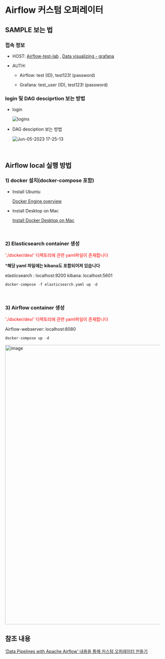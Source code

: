 # Airflow 커스텀 오퍼레이터 

## SAMPLE 보는 법

### 접속 정보

- HOST: [Airflow-test-lab](http://airflow.cucuridas.info:28080/login/?next=http%3A%2F%2Fairflow.cucuridas.info%3A28080%2Fhome) , [Data visualizing - grafana](http://grafana.cucuridas.info:3000/login)
- AUTH:
    
     - Airflow: test (ID),  test123! (password)
    
     - Grafana: test_user (ID), test123! (password)
    

### login 및 DAG desciprtion 보는 방법

- login

    ![logins](https://github.com/cucuridas/operator_custom_tg/assets/65060314/63cd8b87-fc0e-4e50-98d8-b763bea5502b)

- DAG desciption 보는 방법
    
    ![Jun-05-2023 17-25-13](https://github.com/cucuridas/operator_custom_tg/assets/65060314/8c87d151-abfd-4e8f-b78d-eb37c8904865)

<br>

## Airflow local 실행 방법

### 1) docker 설치(docker-compose 포함)

- Install Ubuntu

    [Docker Engine overview](https://docs.docker.com/engine/)

- Install Desktop on Mac

    [Install Docker Desktop on Mac](https://docs.docker.com/desktop/install/mac-install/)

</br> 

### 2) Elasticsearch container 생성

<span style="color:red"> './docker/dev/' 디렉토리에 관련 yaml파일이 존재합니다</sapn>

***해당 yaml 파일에는 kibana도 포함되어져 있습니다** 

elasticsearch : localhost:9200
kibana: localhost:5601

```c
docker-compose -f elasticsearch.yaml up -d
```

</br> 

### 3) Airflow container 생성
<span style="color:red"> './docker/dev/' 디렉토리에 관련 yaml파일이 존재합니다</sapn>

Airflow-webserver: localhost:8080

```c
docker-compose up -d
```

<img width="907" alt="image" src="https://github.com/cucuridas/operator_custom_tg/assets/65060314/92ecfa81-40c8-4563-b300-8216796bcae6">


<br>

## 참조 내용

[ ‘Data Pipelines with Apache Airflow’ 내용을 통해 커스텀 오퍼레이터 만들기](READBOOKS.md)

</br>
